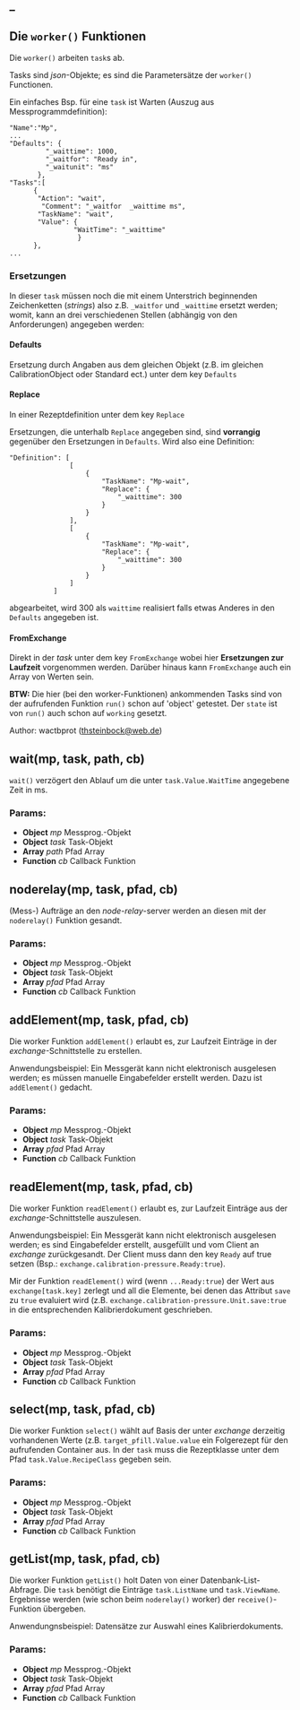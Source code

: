 

<!-- Start ./lib/worker.js -->

## _

## Die ```worker()``` Funktionen

Die ```worker()``` arbeiten ```task```s ab.

 Tasks sind _json_-Objekte; es sind die Parametersätze
 der ```worker()``` Functionen.

 Ein einfaches Bsp. für eine ```task``` ist Warten
(Auszug aus Messprogrammdefinition):

 ```
 "Name":"Mp",
 ...
 "Defaults": {
          "_waittime": 1000,
          "_waitfor": "Ready in",
          "_waitunit": "ms"
        },
 "Tasks":[
 	   {
 	    "Action": "wait",
         "Comment": "_waitfor  _waittime ms",
 	    "TaskName": "wait",
 	    "Value": {
 	             "WaitTime": "_waittime"
                  }
       },
 ...
 ```

### Ersetzungen

In dieser ```task``` müssen noch die mit einem Unterstrich
beginnenden Zeichenketten (_strings_) also z.B. ```_waitfor``` und
```_waittime``` ersetzt werden; womit, kann an drei
verschiedenen Stellen (abhängig von den Anforderungen) angegeben werden:

#### Defaults

Ersetzung durch Angaben aus dem gleichen Objekt (z.B. im gleichen
CalibrationObject oder Standard ect.) unter dem key ```Defaults```

#### Replace
In einer Rezeptdefinition unter dem key ```Replace```

Ersetzungen, die unterhalb ```Replace``` angegeben sind, sind __vorrangig__
gegenüber den Ersetzungen in ```Defaults```. Wird
also eine Definition:

```
"Definition": [
               [
                   {
                       "TaskName": "Mp-wait",
                       "Replace": {
                           "_waittime": 300
                       }
                   }
               ],
               [
                   {
                       "TaskName": "Mp-wait",
                       "Replace": {
                           "_waittime": 300
                       }
                   }
               ]
           ]
```
abgearbeitet, wird 300 als ```waittime``` realisiert falls etwas
Anderes in den ```Defaults``` angegeben ist.

#### FromExchange

Direkt in der _task_ unter dem key ```FromExchange``` wobei
hier **Ersetzungen zur Laufzeit** vorgenommen werden. Darüber
hinaus kann ```FromExchange``` auch ein Array von Werten sein.

__BTW:__
Die hier (bei den worker-Funktionen) ankommenden
Tasks sind von der aufrufenden Funktion
```run()``` schon auf 'object' getestet. Der ```state```
ist von ```run()``` auch schon auf ```working``` gesetzt.

Author: wactbprot (thsteinbock@web.de)

## wait(mp, task, path, cb)

```wait()``` verzögert den Ablauf um die unter
```task.Value.WaitTime``` angegebene Zeit in ms.

### Params: 

* **Object** *mp* Messprog.-Objekt
* **Object** *task* Task-Objekt
* **Array** *path* Pfad Array
* **Function** *cb* Callback Funktion

## noderelay(mp, task, pfad, cb)

(Mess-) Aufträge an den _node-relay_-server
werden an diesen mit der ```noderelay()```
Funktion gesandt.

### Params: 

* **Object** *mp* Messprog.-Objekt
* **Object** *task* Task-Objekt
* **Array** *pfad* Pfad Array
* **Function** *cb* Callback Funktion

## addElement(mp, task, pfad, cb)

Die worker Funktion ```addElement()``` erlaubt es,
zur Laufzeit Einträge in der _exchange_-Schnittstelle
zu erstellen.

Anwendungsbeispiel: Ein Messgerät kann nicht
elektronisch ausgelesen werden; es müssen manuelle
Eingabefelder erstellt werden. Dazu ist
```addElement()``` gedacht.

### Params: 

* **Object** *mp* Messprog.-Objekt
* **Object** *task* Task-Objekt
* **Array** *pfad* Pfad Array
* **Function** *cb* Callback Funktion

## readElement(mp, task, pfad, cb)

Die worker Funktion ```readElement()``` erlaubt es,
zur Laufzeit Einträge aus der _exchange_-Schnittstelle
auszulesen.

Anwendungsbeispiel: Ein Messgerät kann nicht
elektronisch ausgelesen werden; es sind Eingabefelder
erstellt, ausgefüllt und vom Client an _exchange_
zurückgesandt. Der Client muss dann den key ```Ready```
auf true setzen
(Bsp.: ```exchange.calibration-pressure.Ready:true```).

Mir der Funktion  ```readElement()```
wird (wenn ```...Ready:true```) der Wert aus
```exchange[task.key]``` zerlegt
und all die Elemente, bei denen das Attribut ```save```
zu ```true``` evaluiert wird
(z.B. ```exchange.calibration-pressure.Unit.save:true```
in die entsprechenden  Kalibrierdokument geschrieben.

### Params: 

* **Object** *mp* Messprog.-Objekt
* **Object** *task* Task-Objekt
* **Array** *pfad* Pfad Array
* **Function** *cb* Callback Funktion

## select(mp, task, pfad, cb)

Die worker Funktion ```select()``` wählt auf Basis
der unter _exchange_ derzeitig vorhandenen Werte
(z.B. ```target_pfill.Value.value```
ein Folgerezept für den aufrufenden Container aus.
In der ```task``` muss die Rezeptklasse unter dem Pfad
```task.Value.RecipeClass``` gegeben sein.

### Params: 

* **Object** *mp* Messprog.-Objekt
* **Object** *task* Task-Objekt
* **Array** *pfad* Pfad Array
* **Function** *cb* Callback Funktion

## getList(mp, task, pfad, cb)

Die worker Funktion ```getList()```
holt Daten von einer Datenbank-List-Abfrage.
Die ```task``` benötigt die Einträge  ```task.ListName```
und ```task.ViewName```. Ergebnisse werden (wie schon beim
```noderelay()``` worker) der ```receive()```-Funktion übergeben.

Anwendungnsbeispiel: Datensätze zur Auswahl
eines Kalibrierdokuments.

### Params: 

* **Object** *mp* Messprog.-Objekt
* **Object** *task* Task-Objekt
* **Array** *pfad* Pfad Array
* **Function** *cb* Callback Funktion

<!-- End ./lib/worker.js -->

